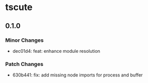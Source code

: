 # tscute

## 0.1.0

### Minor Changes

- dec01d4: feat: enhance module resolution

### Patch Changes

- 630b441: fix: add missing node imports for process and buffer
